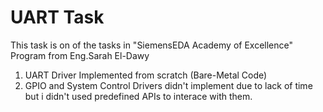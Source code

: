# UART Task
This task is on of the tasks in "SiemensEDA Academy of Excellence" Program from Eng.Sarah El-Dawy
1. UART Driver Implemented from scratch (Bare-Metal Code)
1. GPIO and System Control Drivers didn't implement due to lack of time but i didn't used predefined APIs to interace with them.

